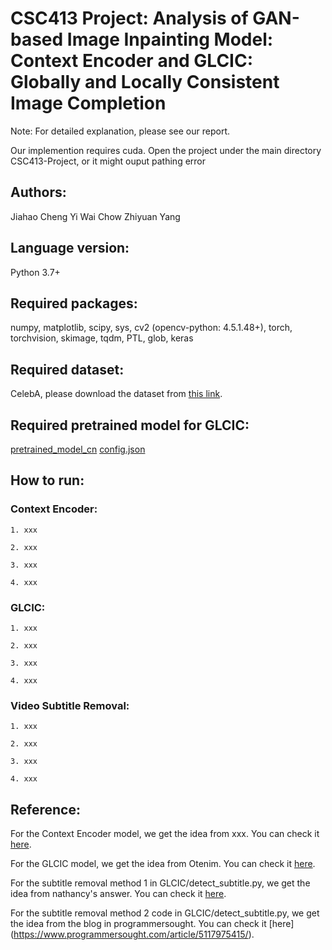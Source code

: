 # CSC413 Project: Analysis of GAN-based Image Inpainting Model: Context Encoder and GLCIC: Globally and Locally Consistent Image Completion

Note: For detailed explanation, please see our report.

Our implemention requires cuda.
Open the project under the main directory CSC413-Project, or it might ouput pathing error

## Authors: 
Jiahao Cheng 
Yi Wai Chow 
Zhiyuan Yang 

## Language version: 
Python 3.7+

## Required packages: 
numpy, matplotlib, scipy, sys, cv2 (opencv-python: 4.5.1.48+), torch, torchvision, skimage, tqdm, PTL, glob, keras

## Required dataset:
CelebA, please download the dataset from [this link](https://drive.google.com/file/d/0B7EVK8r0v71pZjFTYXZWM3FlRnM).

## Required pretrained model for GLCIC:
[pretrained_model_cn](https://github.com/CSMYang/CSC413-Project/blob/main/GLCIC/pretrained_model_cn)
[config.json](https://github.com/CSMYang/CSC413-Project/blob/main/GLCIC/config.json)

## How to run:

### Context Encoder:
    1. xxx

    2. xxx
       
    3. xxx

    4. xxx

### GLCIC:
    1. xxx

    2. xxx
       
    3. xxx

    4. xxx

### Video Subtitle Removal:
    1. xxx

    2. xxx
       
    3. xxx

    4. xxx

## Reference:

For the Context Encoder model, we get the idea from xxx. You can check it [here]().

For the GLCIC model, we get the idea from Otenim. You can check it [here](https://github.com/otenim/GLCIC-PyTorch).

For the subtitle removal method 1 in GLCIC/detect_subtitle.py, we get the idea from nathancy's answer. You can check it [here](https://stackoverflow.com/questions/37771263/detect-text-area-in-an-image-using-python-and-opencv).

For the subtitle removal method 2 code in GLCIC/detect_subtitle.py, we get the idea from the blog in programmersought. You can check it [here]
(https://www.programmersought.com/article/5117975415/).
